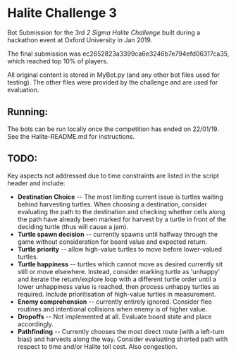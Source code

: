 # Halite Challenge 3
Bot Submission for the 3rd *2 Sigma Halite Challenge* built during a hackathon event at Oxford University in Jan 2019.

The final submission was ec2652823a3399ca6e3246b7e794efd06317ca35, which reached top 10% of players.

All original content is stored in MyBot.py (and any other bot files used for testing). The other files were provided by the challenge and are used for evaluation.

## Running:
The bots can be run locally once the competition has ended on 22/01/19. See the Halite-README.md for instructions.

## TODO:
Key aspects not addressed due to time constraints are listed in the script header and include:
* **Destination Choice** -- The most limiting current issue is turtles waiting behind harvesting turtles. When choosing a destination, consider evaluating the path to the destination and checking whether cells along the path have already been marked for harvest by a turtle in front of the deciding turtle (thus will cause a jam).
* **Turtle spawn decision** -- currently spawns until halfway through the game without consideration for board value and expected return.
* **Turtle priority** -- allow high-value turtles to move before lower-valued turtles.
* **Turtle happiness** -- turtles which cannot move as desired currently sit still or move elsewhere. Instead, consider marking turtle as 'unhappy' and iterate the return/explore loop with a different turtle order until a lower unhappiness value is reached, then process unhappy turtles as required. Include prioritisation of high-value turtles in measurement.
* **Enemy comprehension** -- currently entirely ignored. Consider flee routines and intentional collisions when enemy is of higher value.
* **Dropoffs** -- Not implemented at all. Evaluate board state and place accordingly.
* **Pathfinding** -- Currently chooses the most direct route (with a left-turn bias) and harvests along the way. Consider evaluating shorted path with respect to time and/or Halite toll cost. Also congestion.

